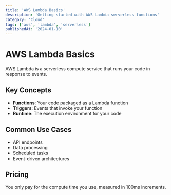 ```yaml
---
title: 'AWS Lambda Basics'
description: 'Getting started with AWS Lambda serverless functions'
category: 'Cloud'
tags: ['aws', 'lambda', 'serverless']
publishedAt: '2024-01-10'
---
```


# AWS Lambda Basics

AWS Lambda is a serverless compute service that runs your code in response to events.

## Key Concepts

- **Functions**: Your code packaged as a Lambda function
- **Triggers**: Events that invoke your function
- **Runtime**: The execution environment for your code

## Common Use Cases

- API endpoints
- Data processing
- Scheduled tasks
- Event-driven architectures

## Pricing

You only pay for the compute time you use, measured in 100ms increments.
